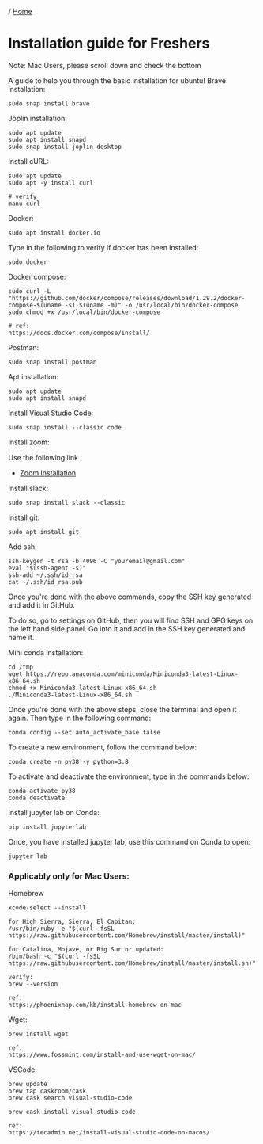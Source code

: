/ [Home](index.md)

# Installation guide for Freshers

Note:
Mac Users, please scroll down and check the bottom

A guide to help you through the basic installation for ubuntu!
Brave installation:

```
sudo snap install brave
```

Joplin installation:

```
sudo apt update
sudo apt install snapd
sudo snap install joplin-desktop
```

Install cURL:
```
sudo apt update
sudo apt -y install curl

# verify
manu curl
```




Docker:
```
sudo apt install docker.io
```
Type in the following to verify if docker has been installed:
```
sudo docker
```


Docker compose:
```
sudo curl -L "https://github.com/docker/compose/releases/download/1.29.2/docker-compose-$(uname -s)-$(uname -m)" -o /usr/local/bin/docker-compose
sudo chmod +x /usr/local/bin/docker-compose

# ref:
https://docs.docker.com/compose/install/
```


Postman:
```
sudo snap install postman
```


Apt installation:
```
sudo apt update
sudo apt install snapd
```


Install Visual Studio Code:
```
sudo snap install --classic code
```


Install zoom:

Use the following link :

 * [Zoom Installation](zoom.md)



Install slack:
```
sudo snap install slack --classic
```


Install git:
```
sudo apt install git
```





Add ssh:
```
ssh-keygen -t rsa -b 4096 -C "youremail@gmail.com"
eval "$(ssh-agent -s)"
ssh-add ~/.ssh/id_rsa
cat ~/.ssh/id_rsa.pub
```
Once you're done with the above commands, copy the SSH key generated and add it in GitHub.

To do so, go to settings on GitHub, then you will find SSH and GPG keys on the left hand side panel. Go into it and add in the SSH key generated and name it.


Mini conda installation:
```
cd /tmp
wget https://repo.anaconda.com/miniconda/Miniconda3-latest-Linux-x86_64.sh
chmod +x Miniconda3-latest-Linux-x86_64.sh
./Miniconda3-latest-Linux-x86_64.sh
```

Once you're done with the above steps, close the terminal and open it again. Then type in the following command:
```
conda config --set auto_activate_base false
```

To create a new environment, follow the command below:
```
conda create -n py38 -y python=3.8
```

To activate and deactivate the environment, type in the commands below:
```
conda activate py38
conda deactivate
```


Install jupyter lab on Conda:
```
pip install jupyterlab
```

Once, you have installed jupyter lab, use this command on Conda to open:
```
jupyter lab
```




### Applicably only for Mac Users:

Homebrew
```
xcode-select --install

for High Sierra, Sierra, El Capitan:
/usr/bin/ruby -e "$(curl -fsSL https://raw.githubusercontent.com/Homebrew/install/master/install)"

for Catalina, Mojave, or Big Sur or updated:
/bin/bash -c "$(curl -fsSL https://raw.githubusercontent.com/Homebrew/install/master/install.sh)"

verify:
brew --version

ref:
https://phoenixnap.com/kb/install-homebrew-on-mac
```


Wget:
```
brew install wget

ref:
https://www.fossmint.com/install-and-use-wget-on-mac/
```


VSCode
```
brew update
brew tap caskroom/cask
brew cask search visual-studio-code

brew cask install visual-studio-code 

ref:
https://tecadmin.net/install-visual-studio-code-on-macos/
```

